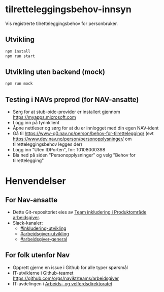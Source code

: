 # tilretteleggingsbehov-innsyn

Vis registrerte tilretteleggingsbehov for personbruker.

## Utvikling

```sh
npm install
npm run start
```

## Utvikling uten backend (mock)

```sh
npm run mock
```

## Testing i NAVs preprod (for NAV-ansatte)
* Sørg for at stub-oidc-provider er installert gjennom https://myapps.microsoft.com
* Logg inn på tynnklient
* Åpne nettleser og sørg for at du er innlogget med din egen NAV-ident
* Gå til https://www-q0.nav.no/person/behov-for-tilrettelegging/ (evt https://www.dev.nav.no/person/personopplysninger/ om tilretteleggingsbehov legges der)
* Logg inn "Uten IDPorten", fnr: 10108000398
* Bla ned på siden "Personopplysninger" og velg "Behov for tilrettelegging"

# Henvendelser

## For Nav-ansatte
* Dette Git-repositoriet eies av [Team inkludering i Produktområde arbeidsgiver](https://navno.sharepoint.com/sites/intranett-prosjekter-og-utvikling/SitePages/Produktomr%C3%A5de-arbeidsgiver.aspx).
* Slack-kanaler:
  * [#inkludering-utvikling](https://nav-it.slack.com/archives/CQZU35J6A)
  * [#arbeidsgiver-utvikling](https://nav-it.slack.com/archives/CD4MES6BB)
  * [#arbeidsgiver-general](https://nav-it.slack.com/archives/CCM649PDH)

## For folk utenfor Nav
* Opprett gjerne en issue i Github for alle typer spørsmål
* IT-utviklerne i Github-teamet https://github.com/orgs/navikt/teams/arbeidsgiver
* IT-avdelingen i [Arbeids- og velferdsdirektoratet](https://www.nav.no/no/NAV+og+samfunn/Kontakt+NAV/Relatert+informasjon/arbeids-og-velferdsdirektoratet-kontorinformasjon)